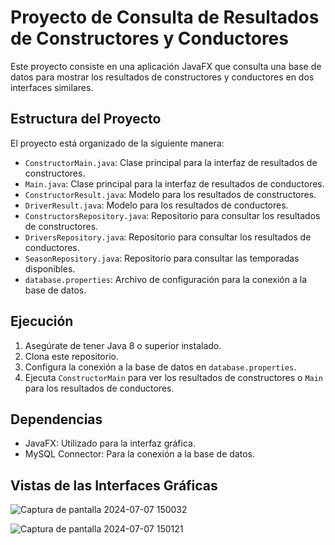 # Proyecto de Consulta de Resultados de Constructores y Conductores

Este proyecto consiste en una aplicación JavaFX que consulta una base de datos para mostrar los resultados de constructores y conductores en dos interfaces similares.

## Estructura del Proyecto

El proyecto está organizado de la siguiente manera:


- `ConstructorMain.java`: Clase principal para la interfaz de resultados de constructores.
- `Main.java`: Clase principal para la interfaz de resultados de conductores.
- `ConstructorResult.java`: Modelo para los resultados de constructores.
- `DriverResult.java`: Modelo para los resultados de conductores.
- `ConstructorsRepository.java`: Repositorio para consultar los resultados de constructores.
- `DriversRepository.java`: Repositorio para consultar los resultados de conductores.
- `SeasonRepository.java`: Repositorio para consultar las temporadas disponibles.
- `database.properties`: Archivo de configuración para la conexión a la base de datos.

## Ejecución

1. Asegúrate de tener Java 8 o superior instalado.
2. Clona este repositorio.
3. Configura la conexión a la base de datos en `database.properties`.
4. Ejecuta `ConstructorMain` para ver los resultados de constructores o `Main` para los resultados de conductores.

## Dependencias

- JavaFX: Utilizado para la interfaz gráfica.
- MySQL Connector: Para la conexión a la base de datos.

## Vistas de las Interfaces Gráficas

![Captura de pantalla 2024-07-07 150032](https://github.com/AdrianPozoT/InterfazGrafica_ConsultasF1/assets/168159379/05d8745c-321c-48d1-94b3-77ba08c13517)


![Captura de pantalla 2024-07-07 150121](https://github.com/AdrianPozoT/InterfazGrafica_ConsultasF1/assets/168159379/9ed1c44a-5fd5-4d5b-8179-82d63c2161cb)


